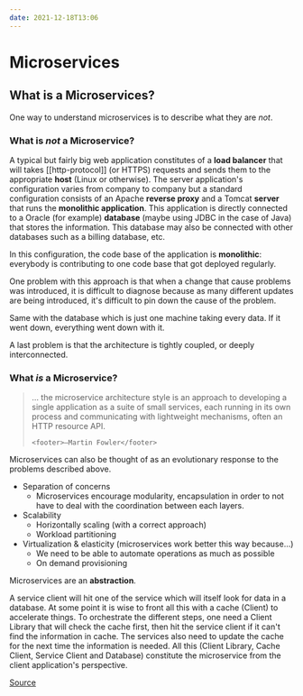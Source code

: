 ```yaml
---
date: 2021-12-18T13:06
---
```


Microservices
=============

What is a Microservices?
------------------------

One way to understand microservices is to describe what they are *not*.

### What is *not* a Microservice?

A typical but fairly big web application constitutes of a **load
balancer** that will takes [[http-protocol]] (or HTTPS) requests and
sends them to the appropriate **host** (Linux or otherwise). The server
application's configuration varies from company to company but a
standard configuration consists of an Apache **reverse proxy** and a
Tomcat **server** that runs the **monolithic application**. This
application is directly connected to a Oracle (for example) **database**
(maybe using JDBC in the case of Java) that stores the information. This
database may also be connected with other databases such as a billing
database, etc.

In this configuration, the code base of the application is
**monolithic**: everybody is contributing to one code base that got
deployed regularly.

One problem with this approach is that when a change that cause problems
was introduced, it is difficult to diagnose because as many different
updates are being introduced, it's difficult to pin down the cause of
the problem.

Same with the database which is just one machine taking every data. If
it went down, everything went down with it.

A last problem is that the architecture is tightly coupled, or deeply
interconnected.

### What *is* a Microservice?

> … the microservice architecture style is an approach to developing a
> single application as a suite of small services, each running in its
> own process and communicating with lightweight mechanisms, often an
> HTTP resource API.
>
> ```{=html}
> <footer>—Martin Fowler</footer>
> ```

Microservices can also be thought of as an evolutionary response to the
problems described above.

-   Separation of concerns
    -   Microservices encourage modularity, encapsulation in order to
        not have to deal with the coordination between each layers.
-   Scalability
    -   Horizontally scaling (with a correct approach)
    -   Workload partitioning
-   Virtualization & elasticity (microservices work better this way
    because…)
    -   We need to be able to automate operations as much as possible
    -   On demand provisioning

Microservices are an **abstraction**.

A service client will hit one of the service which will itself look for
data in a database. At some point it is wise to front all this with a
cache (Client) to accelerate things. To orchestrate the different steps,
one need a Client Library that will check the cache first, then hit the
service client if it can't find the information in cache. The services
also need to update the cache for the next time the information is
needed. All this (Client Library, Cache Client, Service Client and
Database) constitute the microservice from the client application's
perspective.

[Source](https://www.youtube.com/watch?v=CZ3wIuvmHeM)
